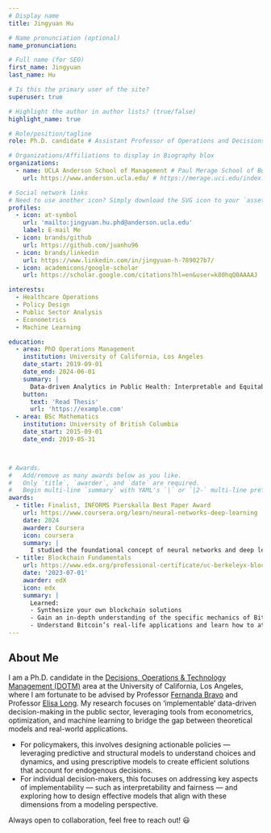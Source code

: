 ```yaml
---
# Display name
title: Jingyuan Hu

# Name pronunciation (optional)
name_pronunciation: 

# Full name (for SEO)
first_name: Jingyuan
last_name: Hu

# Is this the primary user of the site?
superuser: true

# Highlight the author in author lists? (true/false)
highlight_name: true

# Role/position/tagline
role: Ph.D. candidate # Assistant Professor of Operations and Decisions Technologies

# Organizations/Affiliations to display in Biography blox
organizations:
  - name: UCLA Anderson School of Management # Paul Merage School of Business at the University of California, Irvine
    url: https://www.anderson.ucla.edu/ # https://merage.uci.edu/index.html

# Social network links
# Need to use another icon? Simply download the SVG icon to your `assets/media/icons/` folder.
profiles:
  - icon: at-symbol
    url: 'mailto:jingyuan.hu.phd@anderson.ucla.edu'
    label: E-mail Me
  - icon: brands/github
    url: https://github.com/juanhu96
  - icon: brands/linkedin
    url: https://www.linkedin.com/in/jingyuan-h-789027b7/
  - icon: academicons/google-scholar
    url: https://scholar.google.com/citations?hl=en&user=k80hqQ0AAAAJ

interests:
  - Healthcare Operations
  - Policy Design
  - Public Sector Analysis
  - Econometrics
  - Machine Learning

education:
  - area: PhD Operations Management
    institution: University of California, Los Angeles
    date_start: 2019-09-01
    date_end: 2024-06-01
    summary: |
      Data-driven Analytics in Public Health: Interpretable and Equitable Approaches
    button:
      text: 'Read Thesis'
      url: 'https://example.com'
  - area: BSc Mathematics
    institution: University of British Columbia
    date_start: 2015-09-01
    date_end: 2019-05-31



# Awards.
#   Add/remove as many awards below as you like.
#   Only `title`, `awarder`, and `date` are required.
#   Begin multi-line `summary` with YAML's `|` or `|2-` multi-line prefix and indent 2 spaces below.
awards:
  - title: Finalist, INFORMS Pierskalla Best Paper Award
    url: https://www.coursera.org/learn/neural-networks-deep-learning
    date: 2024
    awarder: Coursera
    icon: coursera
    summary: |
      I studied the foundational concept of neural networks and deep learning. By the end, I was familiar with the significant technological trends driving the rise of deep learning; build, train, and apply fully connected deep neural networks; implement efficient (vectorized) neural networks; identify key parameters in a neural network’s architecture; and apply deep learning to your own applications.
  - title: Blockchain Fundamentals
    url: https://www.edx.org/professional-certificate/uc-berkeleyx-blockchain-fundamentals
    date: '2023-07-01'
    awarder: edX
    icon: edx
    summary: |
      Learned:
      - Synthesize your own blockchain solutions
      - Gain an in-depth understanding of the specific mechanics of Bitcoin
      - Understand Bitcoin’s real-life applications and learn how to attack and destroy Bitcoin, Ethereum, smart contracts and Dapps, and alternatives to Bitcoin’s Proof-of-Work consensus algorithm
---
```


## About Me
I am a Ph.D. candidate in the [Decisions, Operations & Technology Management (DOTM)](https://www.anderson.ucla.edu/faculty-and-research/decisions-operations-and-technology-management) area at the University of California, Los Angeles, where I am fortunate to be advised by Professor [Fernanda Bravo](https://sites.google.com/view/fernandabravoresearch/home?authuser=0) and Professor [Elisa Long](http://www.elisalong.com/). My research focuses on ‘implementable’ data-driven decision-making in the public sector, leveraging tools from econometrics, optimization, and machine learning to bridge the gap between theoretical models and real-world applications.        
- For policymakers, this involves designing actionable policies — leveraging predictive and structural models to understand choices and dynamics, and using prescriptive models to create efficient solutions that account for endogenous decisions.
- For individual decision-makers, this focuses on addressing key aspects of implementability — such as interpretability and fairness — and exploring how to design effective models that align with these dimensions from a modeling perspective.

Always open to collaboration, feel free to reach out! 😃


